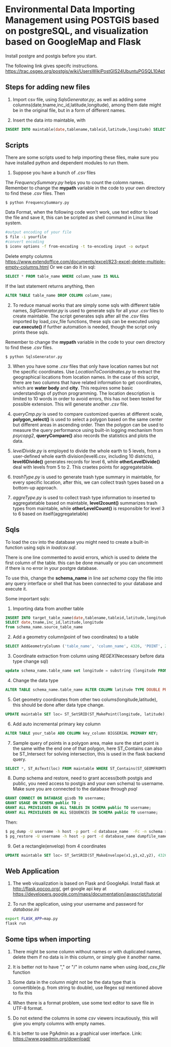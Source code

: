 Environmental Data Importing Management using POSTGIS based on postgreSQL, and visualization based on GoogleMap and Flask
==============================================================


Install postgre and postgis before you start.

The following link gives specifc instructions.
<https://trac.osgeo.org/postgis/wiki/UsersWikiPostGIS24UbuntuPGSQL10Apt>

Steps for adding new files
--------------------------
1. Import csv file, using *SqlsGenerator.py*, as well as adding some columns(date,tname,inc_id,latitude,longitude), among them date might be in the original file, but in a form of different names.

2. Insert the data into maintable, with
```sql
INSERT INTO maintable(date,tablename,tableid,latitude,longitude) SELECT date,tname,inc_id,latitude,longitude from public.YOURFILE
```


Scripts
-------
There are some scripts used to help importing these files, make sure you have installed python and dependent modules to run them.

1. Suppose you have a bunch of *.csv* files

The *FrequencySummary.py* helps you to count the colomn names. Remember to change the **mypath** variable in the code to your own directory to find these *.csv* files. Then
```
$ python FrequencySummary.py
```
Data Format, when the following code won't work, use text editor to load the file and save it, this can be scripted as shell command in Linux like system.
```bash
#output encoding of your file
$ file -i yourfile
#convert encoding
$ iconv options -f from-encoding -t to-encoding input -o output
```
Delete empty columns
<https://www.extendoffice.com/documents/excel/823-excel-delete-multiple-empty-columns.html>
Or we can do it in sql:
```sql
SELECT * FROM table_name WHERE column_name IS NULL
```
If the last statement returns anything, then
```sql
ALTER TABLE table_name DROP COLUMN column_name;
```
2. To reduce manual works that are simply some sqls with different table names, *SqlGenerator.py* is used to generate sqls for all your *.csv* files to create maintable. The script generates sqls after all the *.csv* files imported by load_csv_file functions, these sqls can be executed using **cur.execute()** if further automation is needed, though the script only prints these sqls.

Remember to change the **mypath** variable in the code to your own directory to find these *.csv* files.
```
$ python SqlsGenerator.py
```

3. When you have some *.csv* files that only have location names but not the specific coordinates. Use *LocationToCooridnates.py* to extract the geographical locations from location names. In the case of this script, there are two columns that have related information to get coordinates, which are **water body** and **city**. This requires some basic understandings of python programming.  The location description is limited to 10 words in order to avoid errors, this has not been tested for possible extension. This will generate another *.csv* file.

4. *queryCmp.py* is used to compare customized queries at different scale, **polygon_select()** is used to select a polygon based on the same center but different areas in ascending order. Then the polygon can be used to measure the query performance using built-in logging mechanism from *psycopg2*, **queryCompare()** also records the statistics and plots the data.

5. *levelDivide.py* is employed to divide the whole earth to 5 levels, from a user-defined whole earth division(level6.csv, including 10 districts), **level6Divide()** generates records for level 6, while **otherLevelDivide()** deal with levels from 5 to 2. This craetes points for aggregatetable.

6. *trashType.py* is used to generate trash type summary in maintable, for every specific location, after this, we can collect trash types based on a bottom-up approach.

7. *aggreType.py* is used to collect trash type information to inserted to aggregatetable based on maintable, **level2count()** summarizes trash types from maintable, while **otherLevelCount()** is responsible for level 3 to 6 based on itself(aggregatetable)

Sqls
----
To load the csv into the database you might need to create a built-in function using sqls in *loadcsv.sql*.

There is one line commented to avoid errors, which is used to delete the first column of the table. this can be done manually or you can uncomment if there is no error in your postgre database.

To use this, change the **schema_name** in line *set schema* copy the file into any query interface or shell that has been connected to your database and execute it.

Some important sqls:
1. Importing data from another table
```sql
INSERT INTO target_table_name(date,tablename,tableid,latitude,longitude)
SELECT date,tname,inc_id,latitude,longitude
from schema_name.source_table_name
```

2. Add a geometry column(point of two coordinates)  to a table
```sql
SELECT AddGeometryColumn ('table_name', 'column_name', 4326, 'POINT', 2)
```

3. Coordinate extraction from column using *REGEX*(Necessary before data type change sql)
```sql
update schema_name.table_name set longitude = substring (longitude FROM '\-?\d+\.?\d*');
```

4. Change the data type
```sql
ALTER TABLE schema_name.table_name ALTER COLUMN latitude TYPE DOUBLE PRECISION USING latitude::double precision;
```

5. Get geometry coordinates from other two colums(longitude,latitude), this should be done after data type change.
```sql
UPDATE maintable SET loc= ST_SetSRID(ST_MakePoint(longitude, latitude), 4326);
```

6. Add auto incremental primary key column
```sql
ALTER TABLE your_table ADD COLUMN key_column BIGSERIAL PRIMARY KEY;
```
7. Sample query of points in a polygon area, make sure the start point is the same withe the end one of that polygon, here ST_Contains can also be ST_Intersect for solving intersection, this is used in the flask backend query.
```sql
SELECT *, ST_AsText(loc) FROM maintable WHERE ST_Contains(ST_GEOMFROMTEXT('SRID=4326;POLYGON((30 45,45 45,45 50,30 50,30 45))'),maintable.loc);
```

8. Dump schema and restore, need to grant access(both postgis and public, you need access to postgis and your own schema) to username.
Make sure you are connected to the database through *psql*
```sql
GRANT CONNECT ON DATABASE gisdb TO username;
GRANT USAGE ON SCHEMA public TO ;
GRANT ALL PRIVILEGES ON ALL TABLES IN SCHEMA public TO username;
GRANT ALL PRIVILEGES ON ALL SEQUENCES IN SCHEMA public TO username;
```
Then:
```bash
$ pg_dump -U username -h host -p port -d database_name  -Fc -n schema > dumpfile_name.dump
$ pg_restore -U username -h host -p port -d database_name dumpfile_name.dump
```
9. Get a rectangle(envelop) from 4 coordinates
```sql
UPDATE maintable SET loc= ST_SetSRID(ST_MakeEnvelope(x1,y1,x2,y2), 4326);
```
Web Application
---------------
1. The web visualization is based on Flask and GoogleApi. Install flask at <http://flask.pocoo.org/>, get google api key at <https://developers.google.com/maps/documentation/javascript/tutorial>

2. To run the application, using your username and password for *database.ini*
```bash
export FLASK_APP=map.py
flask run
```
Some tips when importing
------------------------
1. There might be some column without names or with duplicated names, delete them if no data is in this column, or simply give it another name.

2. It is better not to have "," or "/" in column name when using *load_csv_file* function

3. Some data in the column might not be the data type that is convertible(e.g. from string to double), use Regex sql mentioned above to fix this

4. When there is a format problem, use some text editor to save file in UTF-8 format.

5. Do not extend the columns in some *csv* viewers incautiously, this will give you empty columns with empty names.

6. It is better to use PgAdmin as a graphical user interface. Link: <https://www.pgadmin.org/download/>
